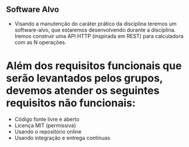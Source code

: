 ## Software Alvo

- Visando a manutenção do caráter prático da disciplina teremos um software-alvo, que estaremos desenvolvendo durante a disciplina. Iremos construir uma API HTTP (inspirada em REST) para calculadora com as N operações.

# Além dos requisitos funcionais que serão levantados pelos grupos, devemos atender os seguintes requisitos não funcionais:

 - Código fonte livre e aberto
 - Licença MIT (permissiva)
 - Usando o repositório online
 - Usando integração e entrega contínuas